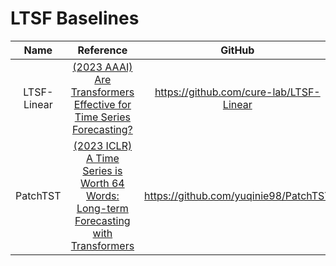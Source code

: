 # LTSF Baselines

|    Name     |                                                             Reference                                                             |                 GitHub                  |
|:-----------:|:---------------------------------------------------------------------------------------------------------------------------------:|:---------------------------------------:|
| LTSF-Linear |   [(2023 AAAI) Are Transformers Effective for Time Series Forecasting?](https://ojs.aaai.org/index.php/AAAI/article/view/26317)   | https://github.com/cure-lab/LTSF-Linear |
|  PatchTST   | [(2023 ICLR) A Time Series is Worth 64 Words: Long-term Forecasting with Transformers](https://openreview.net/pdf?id=Jbdc0vTOcol) |  https://github.com/yuqinie98/PatchTST  |
